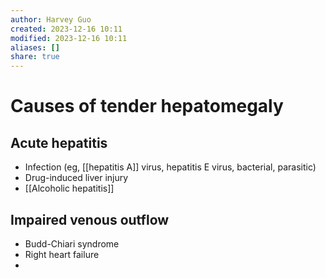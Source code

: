 ```yaml
---
author: Harvey Guo
created: 2023-12-16 10:11
modified: 2023-12-16 10:11
aliases: []
share: true
---
```


# Causes of tender hepatomegaly
## Acute hepatitis
- Infection (eg, [[hepatitis A]] virus, hepatitis E virus, bacterial, parasitic)
- Drug-induced liver injury
- [[Alcoholic hepatitis]]
## Impaired venous outflow
- Budd-Chiari syndrome
- Right heart failure
- 